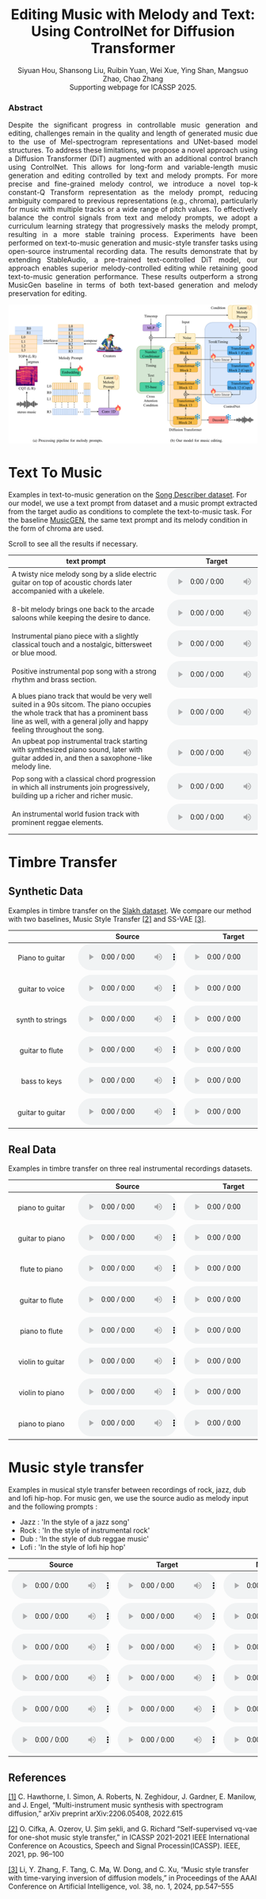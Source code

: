 <div style="text-align: center"> 

<h1> Editing Music with Melody and Text: <br> Using ControlNet for Diffusion Transformer </h1>
Siyuan Hou, Shansong Liu, Ruibin Yuan, Wei Xue, Ying Shan, Mangsuo Zhao, Chao Zhang  <br> 
Supporting webpage for ICASSP 2025.
<!-- Code is available <a href="https://github.com/NilsDem/control-transfer-diffusion/">here</a> -->
</div>


<div style="text-align: justify"> 

<h3>Abstract</h3>

Despite the significant progress in controllable music generation and editing, challenges remain in the quality and length of generated music due to the use of Mel-spectrogram representations and UNet-based model structures. To address these limitations, we propose a novel approach using a Diffusion Transformer (DiT) augmented with an additional control branch using ControlNet. This allows for long-form and variable-length music generation and editing controlled by text and melody prompts.
For more precise and fine-grained melody control, we introduce a novel top-k constant-Q Transform representation as the melody prompt, reducing ambiguity compared to previous representations (e.g., chroma), particularly for music with multiple tracks or a wide range of pitch values. To effectively balance the control signals from text and melody prompts, we adopt a curriculum learning strategy that progressively masks the melody prompt, resulting in a more stable training process.
Experiments have been performed on text-to-music generation and music-style transfer tasks using open-source instrumental recording data. The results demonstrate that by extending StableAudio, a pre-trained text-controlled DiT model, our approach enables superior melody-controlled editing while retaining good text-to-music generation performance. These results outperform a strong MusicGen baseline in terms of both text-based generation and melody preservation for editing.

</div>
<p align="center">
<img src="method.png">
</p>


# Text To Music

Examples in text-to-music generation on the [Song Describer dataset](https://github.com/mulab-mir/song-describer-dataset). 
For our model, we use a text prompt from dataset and a music prompt extracted from the target audio as conditions to complete the text-to-music task.  For the baseline [MusicGEN](https://github.com/facebookresearch/audiocraft/blob/main/docs/MUSICGEN.md), the same text prompt and its melody condition in the form of chroma are used.

Scroll to see all the results if necessary.

<table class="table table-sm text-center" style="vertical-align: middle;">
  <colgroup>
      <col style="width: 200px;">
      <col style="width: 600px;">
      <col style="width: 200px;">
      <col style="width: 200px;">
      <col style="width: 200px;">
  </colgroup>
  <thead>
    <tr>
      <th style="text-align:center;"><span style="display: inline-block; width:300px">text prompt</span></th>
      <th style="text-align:center;">Target</th>
      <th style="text-align:center;">MusicGen-melody</th>
      <th style="text-align:center;">MusicGen-melody-large</th>
      <th style="text-align:center;">Ours</th>
    </tr>
  </thead>
  <tbody>
    <tr>
      <td>A twisty nice melody song by a slide electric guitar on top of acoustic chords later accompanied with a ukelele.</td>
      <td><audio src="../audios/transfer/target/95.wav" controls style="width: 200px"></audio></td>
      <td><audio src="../audios/transfer/melody/95.wav" controls style="width: 200px"></audio></td>
      <td><audio src="../audios/transfer/melody-large/95.wav" controls style="width: 200px"></audio></td>
      <td><audio src="../audios/transfer/our/95.wav" controls style="width: 200px"></audio></td>
    </tr>
    <tr>
      <td>8-bit melody brings one back to the arcade saloons while keeping the desire to dance.</td>
      <td><audio src="../audios/transfer/target/99.wav" controls style="width: 200px"></audio></td>
      <td><audio src="../audios/transfer/melody/99.wav" controls style="width: 200px"></audio></td>
      <td><audio src="../audios/transfer/melody-large/99.wav" controls style="width: 200px"></audio></td>
      <td><audio src="../audios/transfer/our/99.wav" controls style="width: 200px"></audio></td>
    </tr>
    <tr>
      <td>Instrumental piano piece with a slightly classical touch and a nostalgic, bittersweet or blue mood.</td>
      <td><audio src="../audios/transfer/target/327.wav" controls style="width: 200px"></audio></td>
      <td><audio src="../audios/transfer/melody/327.wav" controls style="width: 200px"></audio></td>
      <td><audio src="../audios/transfer/melody-large/327.wav" controls style="width: 200px"></audio></td>
      <td><audio src="../audios/transfer/our/327.wav" controls style="width: 200px"></audio></td>
    </tr>
    <tr>
      <td>Positive instrumental pop song with a strong rhythm and brass section.</td>
      <td><audio src="../audios/transfer/target/343.wav" controls style="width: 200px"></audio></td>
      <td><audio src="../audios/transfer/melody/343.wav" controls style="width: 200px"></audio></td>
      <td><audio src="../audios/transfer/melody-large/343.wav" controls style="width: 200px"></audio></td>
      <td><audio src="../audios/transfer/our/343.wav" controls style="width: 200px"></audio></td>
    </tr>
    <tr>
      <td>A blues piano track that would be very well suited in a 90s sitcom. The piano occupies the whole track that has a prominent bass line as well, with a general jolly and happy feeling throughout the song.</td>
      <td><audio src="../audios/transfer/target/567.wav" controls style="width: 200px"></audio></td>
      <td><audio src="../audios/transfer/melody/567.wav" controls style="width: 200px"></audio></td>
      <td><audio src="../audios/transfer/melody-large/567.wav" controls style="width: 200px"></audio></td>
      <td><audio src="../audios/transfer/our/567.wav" controls style="width: 200px"></audio></td>
    </tr>
    <tr>
      <td>An upbeat pop instrumental track starting with synthesized piano sound, later with guitar added in, and then a saxophone-like melody line.</td>
      <td><audio src="../audios/transfer/target/835.wav" controls style="width: 200px"></audio></td>
      <td><audio src="../audios/transfer/melody/835.wav" controls style="width: 200px"></audio></td>
      <td><audio src="../audios/transfer/melody-large/835.wav" controls style="width: 200px"></audio></td>
      <td><audio src="../audios/transfer/our/835.wav" controls style="width: 200px"></audio></td>
    </tr>
    <tr>
      <td>Pop song with a classical chord progression in which all instruments join progressively, building up a richer and richer music.</td>
      <td><audio src="../audios/transfer/target/903.wav" controls style="width: 200px"></audio></td>
      <td><audio src="../audios/transfer/melody/903.wav" controls style="width: 200px"></audio></td>
      <td><audio src="../audios/transfer/melody-large/903.wav" controls style="width: 200px"></audio></td>
      <td><audio src="../audios/transfer/our/903.wav" controls style="width: 200px"></audio></td>
    </tr>
    <tr>
      <td>An instrumental world fusion track with prominent reggae elements.</td>
      <td><audio src="../audios/transfer/target/959.wav" controls style="width: 200px"></audio></td>
      <td><audio src="../audios/transfer/melody/959.wav" controls style="width: 200px"></audio></td>
      <td><audio src="../audios/transfer/melody-large/959.wav" controls style="width: 200px"></audio></td>
      <td><audio src="../audios/transfer/our/959.wav" controls style="width: 200px"></audio></td>
    </tr>
  </tbody>
</table> 


# Timbre Transfer
## Synthetic Data

Examples in timbre transfer on the [Slakh dataset](http://www.slakh.com/). We compare our method with two baselines, Music Style Transfer <a href="#note2" id="note1ref">[2]</a> and SS-VAE <a href="#note1" id="note3ref">[3]</a>.


| <span style="display: inline-block; width:120px"> </span>  | Source | Target | SS-VAE | Music Style Transfer | Ours no adv. | Ours |
| :-:| :-: | :-:  |:-:  | :-: | :-: | :-: |
| Piano to guitar |<audio src="audios/slakh/true/piano_guitar_1.wav" controls style="width:  200px"></audio> | <audio src="audios/slakh/target/piano_guitar_1.wav" controls style="width:  200px"></audio> | <audio src="audios/slakh/ssvae/piano_guitar_1.wav" controls style="width:  200px"></audio> | <audio src="audios/slakh/mst/piano_guitar_1.wav" controls style="width:  200px"></audio> | <audio src="audios/slakh/ours_bottleneck/piano_guitar_1.wav" controls style="width:  200px"></audio> | <audio src="audios/slakh/ours/piano_guitar_1.wav" controls style="width:  200px"></audio> |
| guitar to voice |<audio src="audios/slakh/true/guitar_voice.wav" controls style="width:  200px"></audio> | <audio src="audios/slakh/target/guitar_voice.wav" controls style="width:  200px"></audio> | <audio src="audios/slakh/ssvae/guitar_voice.wav" controls style="width:  200px"></audio> | <audio src="audios/slakh/mst/guitar_voice.wav" controls style="width:  200px"></audio> | <audio src="audios/slakh/ours_bottleneck/guitar_voice.wav" controls style="width:  200px"></audio> | <audio src="audios/slakh/ours/guitar_voice.wav" controls style="width:  200px"></audio> |
| synth to strings |<audio src="audios/slakh/true/synth_strings.wav" controls style="width:  200px"></audio> | <audio src="audios/slakh/target/synth_strings.wav" controls style="width:  200px"></audio> | <audio src="audios/slakh/ssvae/synth_strings.wav" controls style="width:  200px"></audio> | <audio src="audios/slakh/mst/synth_strings.wav" controls style="width:  200px"></audio> | <audio src="audios/slakh/ours_bottleneck/synth_strings.wav" controls style="width:  200px"></audio> | <audio src="audios/slakh/ours/synth_strings.wav" controls style="width:  200px"></audio> |
| guitar to flute |<audio src="audios/slakh/true/guitar_flute_2.wav" controls style="width:  200px"></audio> | <audio src="audios/slakh/target/guitar_flute_2.wav" controls style="width:  200px"></audio> | <audio src="audios/slakh/ssvae/guitar_flute_2.wav" controls style="width:  200px"></audio> | <audio src="audios/slakh/mst/guitar_flute_2.wav" controls style="width:  200px"></audio> | <audio src="audios/slakh/ours_bottleneck/guitar_flute_2.wav" controls style="width:  200px"></audio> | <audio src="audios/slakh/ours/guitar_flute_2.wav" controls style="width:  200px"></audio> |
| bass to keys |<audio src="audios/slakh/true/bass_keys.wav" controls style="width:  200px"></audio> | <audio src="audios/slakh/target/bass_keys.wav" controls style="width:  200px"></audio> | <audio src="audios/slakh/ssvae/bass_keys.wav" controls style="width:  200px"></audio> | <audio src="audios/slakh/mst/bass_keys.wav" controls style="width:  200px"></audio> | <audio src="audios/slakh/ours_bottleneck/bass_keys.wav" controls style="width:  200px"></audio> | <audio src="audios/slakh/ours/bass_keys.wav" controls style="width:  200px"></audio> |
| guitar to guitar |<audio src="audios/slakh/true/guitar_disto.wav" controls style="width:  200px"></audio> | <audio src="audios/slakh/target/guitar_disto.wav" controls style="width:  200px"></audio> | <audio src="audios/slakh/ssvae/guitar_disto.wav" controls style="width:  200px"></audio> | <audio src="audios/slakh/mst/guitar_disto.wav" controls style="width:  200px"></audio> | <audio src="audios/slakh/ours_bottleneck/guitar_disto.wav" controls style="width:  200px"></audio> | <audio src="audios/slakh/ours/guitar_disto.wav" controls style="width:  200px"></audio> |


## Real Data

Examples in timbre transfer on three real instrumental recordings datasets.


| <span style="display: inline-block; width:120px"> </span> | Source | Target | SS-VAE | Music Style Transfer | Ours no adv. | Ours |
| :-:| :-: | :-:  |:-:  | :-: | :-: | :-: |
| piano to guitar |<audio src="audios/real/true/piano_guitar_2.wav" controls style="width:  200px"></audio> | <audio src="audios/real/target/piano_guitar_2.wav" controls style="width:  200px"></audio> | <audio src="audios/real/ssvae/piano_guitar_2.wav" controls style="width:  200px"></audio> | <audio src="audios/real/mst/piano_guitar_2.wav" controls style="width:  200px"></audio> | <audio src="audios/real/bottleneck/piano_guitar_2.wav" controls style="width:  200px"></audio> | <audio src="audios/real/ours/piano_guitar_2.wav" controls style="width:  200px"></audio> |
| guitar to piano |<audio src="audios/real/true/guitar_piano_3.wav" controls style="width:  200px"></audio> | <audio src="audios/real/target/guitar_piano_3.wav" controls style="width:  200px"></audio> | <audio src="audios/real/ssvae/guitar_piano_3.wav" controls style="width:  200px"></audio> | <audio src="audios/real/mst/guitar_piano_3.wav" controls style="width:  200px"></audio> | <audio src="audios/real/bottleneck/guitar_piano_3.wav" controls style="width:  200px"></audio> | <audio src="audios/real/ours/guitar_piano_3.wav" controls style="width:  200px"></audio> |
| flute to piano |<audio src="audios/real/true/flute_piano.wav" controls style="width:  200px"></audio> | <audio src="audios/real/target/flute_piano.wav" controls style="width:  200px"></audio> | <audio src="audios/real/ssvae/flute_piano.wav" controls style="width:  200px"></audio> | <audio src="audios/real/mst/flute_piano.wav" controls style="width:  200px"></audio> | <audio src="audios/real/bottleneck/flute_piano.wav" controls style="width:  200px"></audio> | <audio src="audios/real/ours/flute_piano.wav" controls style="width:  200px"></audio> |
| guitar to flute |<audio src="audios/real/true/guitar_flute_3.wav" controls style="width:  200px"></audio> | <audio src="audios/real/target/guitar_flute_3.wav" controls style="width:  200px"></audio> | <audio src="audios/real/ssvae/guitar_flute_3.wav" controls style="width:  200px"></audio> | <audio src="audios/real/mst/guitar_flute_3.wav" controls style="width:  200px"></audio> | <audio src="audios/real/bottleneck/guitar_flute_3.wav" controls style="width:  200px"></audio> | <audio src="audios/real/ours/guitar_flute_3.wav" controls style="width:  200px"></audio> |
| piano to flute |<audio src="audios/real/true/piano_flute.wav" controls style="width:  200px"></audio> | <audio src="audios/real/target/piano_flute.wav" controls style="width:  200px"></audio> | <audio src="audios/real/ssvae/piano_flute.wav" controls style="width:  200px"></audio> | <audio src="audios/real/mst/piano_flute.wav" controls style="width:  200px"></audio> | <audio src="audios/real/bottleneck/piano_flute.wav" controls style="width:  200px"></audio> | <audio src="audios/real/ours/piano_flute.wav" controls style="width:  200px"></audio> |
| violin to guitar |<audio src="audios/real/true/violin_guitar.wav" controls style="width:  200px"></audio> | <audio src="audios/real/target/violin_guitar.wav" controls style="width:  200px"></audio> | <audio src="audios/real/ssvae/violin_guitar.wav" controls style="width:  200px"></audio> | <audio src="audios/real/mst/violin_guitar.wav" controls style="width:  200px"></audio> | <audio src="audios/real/bottleneck/violin_guitar.wav" controls style="width:  200px"></audio> | <audio src="audios/real/ours/violin_guitar.wav" controls style="width:  200px"></audio> |
| violin to piano |<audio src="audios/real/true/violin_piano.wav" controls style="width:  200px"></audio> | <audio src="audios/real/target/violin_piano.wav" controls style="width:  200px"></audio> | <audio src="audios/real/ssvae/violin_piano.wav" controls style="width:  200px"></audio> | <audio src="audios/real/mst/violin_piano.wav" controls style="width:  200px"></audio> | <audio src="audios/real/bottleneck/violin_piano.wav" controls style="width:  200px"></audio> | <audio src="audios/real/ours/violin_piano.wav" controls style="width:  200px"></audio> |
| piano to piano |<audio src="audios/real/true/piano_pianoreverb.wav" controls style="width:  200px"></audio> | <audio src="audios/real/target/piano_pianoreverb.wav" controls style="width:  200px"></audio> | <audio src="audios/real/ssvae/piano_pianoreverb.wav" controls style="width:  200px"></audio> | <audio src="audios/real/mst/piano_pianoreverb.wav" controls style="width:  200px"></audio> | <audio src="audios/real/bottleneck/piano_pianoreverb.wav" controls style="width:  200px"></audio> | <audio src="audios/real/ours/piano_pianoreverb.wav" controls style="width:  200px"></audio> |

# Music style transfer

Examples in musical style transfer between recordings of rock, jazz, dub and lofi hip-hop. For music gen, we use the source audio as melody input and the following prompts : 
- Jazz : 'In the style of a jazz song'
- Rock : 'In the style of instrumental rock'
- Dub : 'In the style of dub reggae music'
- Lofi : 'In the style of lofi hip hop'


| Source | Target | MusicGen | Ours no adv. | Ours |
| :-: | :-:  |:-:  | :-: | :-: |
|<audio src="audios/music/true/dub0.wav" controls style="width:  200px"></audio> | <audio src="audios/music/true/dub0_jazz.wav" controls style="width:  200px"></audio> |  <audio src="audios/music/musicgen/dub0.wav" controls style="width:  200px"></audio> | <audio src="audios/music/bottleneck/dub0.wav"  controls style="width:  200px"></audio> | <audio src="audios/music/true/dub0_jazz_out.wav" controls style="width:  200px"></audio> | 
|<audio src="audios/music/true/dub1.wav" controls style="width:  200px"></audio> | <audio src="audios/music/true/dub1_jazz1.wav" controls style="width:  200px"></audio> |  <audio src="audios/music/musicgen/dub1.wav" controls style="width:  200px"></audio> | <audio src="audios/music/bottleneck/dub1.wav"  controls style="width:  200px"></audio> | <audio src="audios/music/true/dub1_jazz1_out.wav" controls style="width:  200px"></audio> | 
|<audio src="audios/music/true/dub2.wav" controls style="width:  200px"></audio> | <audio src="audios/music/true/dub2_rock.wav" controls style="width:  200px"></audio> |  <audio src="audios/music/musicgen/dub2.wav" controls style="width:  200px"></audio> | <audio src="audios/music/bottleneck/dub2.wav"  controls style="width:  200px"></audio> | <audio src="audios/music/true/dub2_rock_out.wav" controls style="width:  200px"></audio> | 
|<audio src="audios/music/true/jazz.wav" controls style="width:  200px"></audio> | <audio src="audios/music/true/jazz_rock.wav" controls style="width:  200px"></audio> |  <audio src="audios/music/musicgen/jazz.wav" controls style="width:  200px"></audio> | <audio src="audios/music/bottleneck/jazz.wav"  controls style="width:  200px"></audio> | <audio src="audios/music/true/jazz_rock_out.wav" controls style="width:  200px"></audio> |
|<audio src="audios/music/true/jazz2.wav" controls style="width:  200px"></audio> | <audio src="audios/music/true/jazz2_lofi.wav" controls style="width:  200px"></audio> |  <audio src="audios/music/musicgen/jazz2.wav" controls style="width:  200px"></audio> | <audio src="audios/music/bottleneck/jazz2.wav"  controls style="width:  200px"></audio> | <audio src="audios/music/true/jazz2_lofi_out.wav" controls style="width:  200px"></audio> | 
|<audio src="audios/music/true/rock1.wav" controls style="width:  200px"></audio> | <audio src="audios/music/true/rock1_dub.wav" controls style="width:  200px"></audio> |  <audio src="audios/music/musicgen/rock1.wav" controls style="width:  200px"></audio> | <audio src="audios/music/bottleneck/rock1.wav"  controls style="width:  200px"></audio> | <audio src="audios/music/true/rock1_dub_out.wav" controls style="width:  200px"></audio> | 





## References 

<a id="note1" href="#note1ref">[1]</a> C. Hawthorne, I. Simon, A. Roberts, N. Zeghidour, J. Gardner, E. Manilow, and J. Engel, “Multi-instrument music synthesis with spectrogram diffusion,” arXiv preprint arXiv:2206.05408, 2022.615

<a id="note2" href="#note2ref">[2]</a> O. Cífka, A. Ozerov, U.  ̧Sim ̧sekli, and G. Richard “Self-supervised vq-vae for one-shot music style transfer,” in ICASSP 2021-2021 IEEE International Conference on Acoustics, Speech and Signal Processin(ICASSP). IEEE, 2021, pp. 96–100

<a id="note3" href="#note3ref">[3]</a>  Li, Y. Zhang, F. Tang, C. Ma, W. Dong, and C. Xu, “Music style transfer with time-varying inversion of diffusion models,” in Proceedings of the AAAI Conference on Artificial Intelligence, vol. 38, no. 1, 2024, pp.547–555
